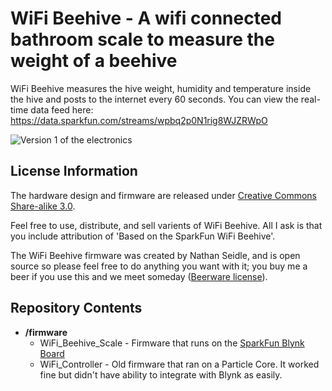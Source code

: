 WiFi Beehive - A wifi connected bathroom scale to measure the weight of a beehive
=======

WiFi Beehive measures the hive weight, humidity and temperature inside the hive and posts to the internet every 60 seconds. You can view the real-time data feed here: https://data.sparkfun.com/streams/wpbq2p0N1rig8WJZRWpO

![Version 1 of the electronics](https://raw.githubusercontent.com/nseidle/Beehive_WiFi/master/Hive-Electronics.jpg)  

License Information
-------------------

The hardware design and firmware are released under [Creative Commons Share-alike 3.0](http://creativecommons.org/licenses/by-sa/3.0/).  

Feel free to use, distribute, and sell varients of WiFi Beehive. All I ask is that you include attribution of 'Based on the SparkFun WiFi Beehive'.

The WiFi Beehive firmware was created by Nathan Seidle, and is open source so please feel free to do anything you want with it; 
you buy me a beer if you use this and we meet someday ([Beerware license](http://en.wikipedia.org/wiki/Beerware)).

Repository Contents
-------------------
* **/firmware** 
	* WiFi_Beehive_Scale - Firmware that runs on the [SparkFun Blynk Board](https://www.sparkfun.com/products/13794)
	* WiFi_Controller - Old firmware that ran on a Particle Core. It worked fine but didn't have ability to integrate with Blynk as easily.


